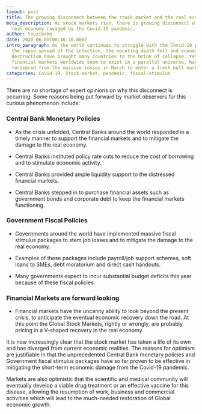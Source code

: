 ```yaml
---
layout: post
title: The growing disconnect between the stock market and the real economy.
meta_description: As stock markets rise, there is growing disconnect with the
  real economy ravaged by the Covid-19 pandemic.
author: touziboke
date: 2020-06-05T00:16:16.000Z
intro_paragraph: As the world continues to struggle with the Covid-19 pandemic,
  the rapid spread of the infection, the mounting death toll and economic
  destruction have brought many countries to the brink of collapse. Yet,
  financial markets worldwide seem to exist in a parallel universe, having
  recovered from the massive losses in March to enter a fresh bull market.
categories: Covid-19, Stock-market, pandemic, fiscal-stimulus
---
```

There are no shortage of expert opinions on why this disconnect is occurring.
Some reasons being put forward by market observers for this curious phenomenon include:

### Central Bank Monetary Policies

* As the crisis unfolded, Central Banks around the world responded in a timely manner to support the financial markets and to mitigate the damage to the real economy.

* Central Banks instituted policy rate cuts to reduce the cost of borrowing and to stimulate economic activity.

* Central Banks provided ample liquidity support to the distressed financial markets.

* Central Banks stepped in to purchase financial assets such as government bonds and corporate debt to keep the financial markets functioning.

### Government Fiscal Policies

* Governments around the world have implemented massive fiscal stimulus packages to stem job losses and to mitigate the damage to the real economy.

* Examples of these packages include payroll/job support schemes, soft loans to SMEs, debt moratorium and direct cash handouts.

* Many governments expect to incur substantial budget deficits this year because of these fiscal policies.

### Financial Markets are forward looking

* Financial markets have the uncanny ability to look beyond the present crisis, to anticipate the eventual economic recovery down the road. At this point the Global Stock Markets, rightly or wrongly, are probably pricing in a V-shaped recovery in the real economy.

It is now increasingly clear that the stock market has taken a life of its own and has diverged from current economic realities. The reasons for optimism are justifiable in that the unprecedented Central Bank monetary policies and Government fiscal stimulus packages have so far proven to be effective in mitigating the short-term economic damage from the Covid-19 pandemic.

Markets are also optimistic that the scientific and medical community will eventually develop a viable drug treatment or an effective vaccine for this disease, allowing the resumption of work, business and commercial activities which will lead to the much-needed restoration of Global economic growth.